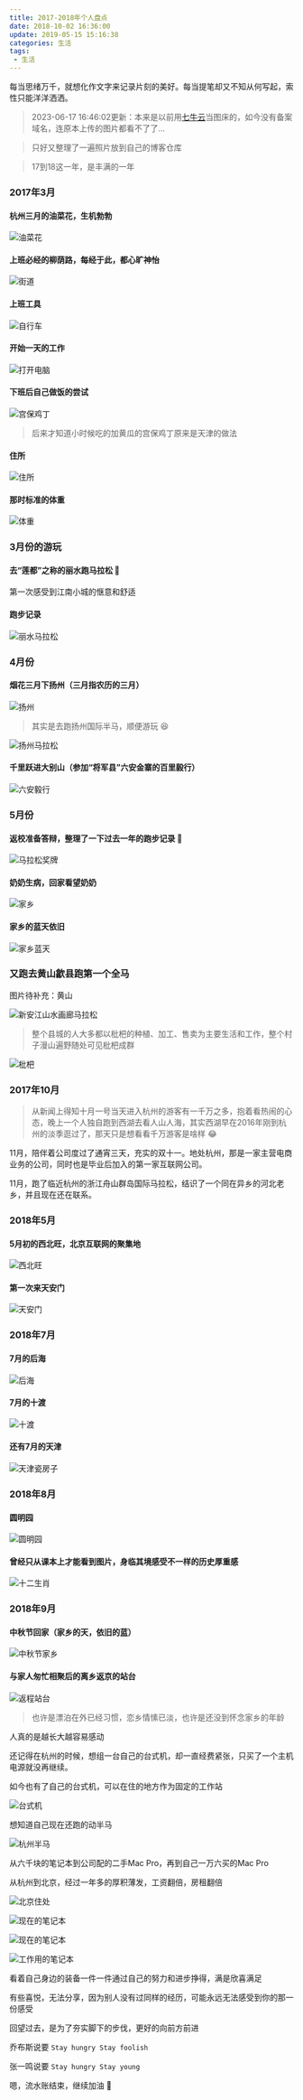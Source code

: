 ```yaml
---
title: 2017-2018年个人盘点
date: 2018-10-02 16:36:00
update: 2019-05-15 15:16:38
categories: 生活
tags:
 - 生活
---
```


每当思绪万千，就想化作文字来记录片刻的美好。每当提笔却又不知从何写起，索性只能洋洋洒洒。

<!--more-->

> 2023-06-17 16:46:02更新：本来是以前用[七牛云](portal.qiniu.com)当图床的，如今没有备案域名，连原本上传的图片都看不了了...

> 只好又整理了一遍照片放到自己的博客仓库

> 17到18这一年，是丰满的一年

### 2017年3月

#### 杭州三月的油菜花，生机勃勃

![油菜花](/img/post/2017-2018/youcaihua.jpeg)

#### 上班必经的柳荫路，每经于此，都心旷神怡

![街道](/img/post/2017-2018/road.jpeg)

#### 上班工具

![自行车](/img/post/2017-2018/bicycle.jpeg)

#### 开始一天的工作

![打开电脑](/img/post/2017-2018/work.jpeg)

#### 下班后自己做饭的尝试

![宫保鸡丁](/img/post/2017-2018/food.jpeg)

> 后来才知道小时候吃的加黄瓜的宫保鸡丁原来是天津的做法

#### 住所

![住所](/img/post/2017-2018/apartment.jpeg)

#### 那时标准的体重

![体重](/img/post/2017-2018/weight.jpeg)

### 3月份的游玩

#### 去“莲都”之称的丽水跑马拉松 :runner: 

第一次感受到江南小城的惬意和舒适

#### 跑步记录

![丽水马拉松](/img/post/2017-2018/lishui.jpeg)

### 4月份

#### 烟花三月下扬州（三月指农历的三月）

![扬州](/img/post/2017-2018/yangzhou.jpeg)

> 其实是去跑扬州国际半马，顺便游玩 :satisfied:

![扬州马拉松](/img/post/2017-2018/yangzhou.jpeg)

#### 千里跃进大别山（参加“将军县”六安金寨的百里毅行）

![六安毅行](/img/post/2017-2018/liuanhiking.jpeg)

### 5月份

#### 返校准备答辩，整理了一下过去一年的跑步记录 :runner: 

![马拉松奖牌](/img/post/2017-2018/marathon_award.jpeg)

#### 奶奶生病，回家看望奶奶

![家乡](/img/post/2017-2018/hospital.jpeg)

#### 家乡的蓝天依旧

![家乡蓝天](/img/post/2017-2018/blue_sky.jpeg)

### 又跑去黄山歙县跑第一个全马

图片待补充：黄山

![新安江山水画廊马拉松](/img/post/2017-2018/huangshan.jpeg)

> 整个县城的人大多都以枇杷的种植、加工、售卖为主要生活和工作，整个村子漫山遍野随处可见枇杷成群

![枇杷](/img/post/2017-2018/pipa.jpeg)

### 2017年10月

> 从新闻上得知十月一号当天进入杭州的游客有一千万之多，抱着看热闹的心态，晚上一个人独自跑到西湖去看人山人海，其实西湖早在2016年刚到杭州的淡季逛过了，那天只是想看看千万游客是啥样 :joy: 

11月，陪伴着公司度过了通宵三天，充实的双十一。地处杭州，那是一家主营电商业务的公司，同时也是毕业后加入的第一家互联网公司。

11月，跑了临近杭州的浙江舟山群岛国际马拉松，结识了一个同在异乡的河北老乡，并且现在还在联系。

### 2018年5月

#### 5月初的西北旺，北京互联网的聚集地

![西北旺](/img/post/2017-2018/xibeiwang.jpeg)

#### 第一次来天安门

![天安门](/img/post/2017-2018/tiananmen.jpeg)

### 2018年7月

#### 7月的后海

![后海](/img/post/2017-2018/houhai.jpeg)

#### 7月的十渡

![十渡](/img/post/2017-2018/shidu.jpeg)

#### 还有7月的天津

![天津瓷房子](/img/post/2017-2018/tianjin.jpeg)

### 2018年8月

#### 圆明园

![圆明园](/img/post/2017-2018/yuanmingyuan.jpeg)

#### 曾经只从课本上才能看到图片，身临其境感受不一样的历史厚重感

![十二生肖](/img/post/2017-2018/shengxiao.jpeg)

### 2018年9月

#### 中秋节回家（家乡的天，依旧的蓝）

![中秋节家乡](/img/post/2017-2018/zhongqiu.jpeg)

#### 与家人匆忙相聚后的离乡返京的站台

![返程站台](/img/post/2017-2018/station.jpeg)

> 也许是漂泊在外已经习惯，恋乡情愫已淡，也许是还没到怀念家乡的年龄

人真的是越长大越容易感动

还记得在杭州的时候，想组一台自己的台式机，却一直经费紧张，只买了一个主机电源就没再继续。

如今也有了自己的台式机，可以在住的地方作为固定的工作站

![台式机](/img/post/2017-2018/taishiji.jpeg)

想知道自己现在还跑的动半马

![杭州半马](/img/post/2017-2018/hangzhou_run.jpeg)

从六千块的笔记本到公司配的二手Mac Pro，再到自己一万六买的Mac Pro

从杭州到北京，经过一年多的厚积薄发，工资翻倍，房租翻倍

![北京住处](/img/post/2017-2018/beijing_apartment.jpeg)

![现在的笔记本](/img/post/2017-2018/my_computer.jpeg)

![现在的笔记本](/img/post/2017-2018/computer.jpeg)

![工作用的笔记本](/img/post/2017-2018/work_computer.jpeg)

看着自己身边的装备一件一件通过自己的努力和进步挣得，满是欣喜满足

有些喜悦，无法分享，因为别人没有过同样的经历，可能永远无法感受到你的那一份感受

回望过去，是为了夯实脚下的步伐，更好的向前方前进

乔布斯说要 `Stay hungry Stay foolish`

张一鸣说要 `Stay hungry Stay young`

嗯，流水账结束，继续加油 :muscle: